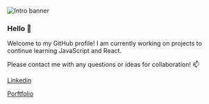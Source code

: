 ![Intro banner](https://user-images.githubusercontent.com/66457087/117820120-e4d34900-b272-11eb-9ede-cf59c3c1930f.jpg)
### Hello 👋
Welcome to my GitHub profile! I am currently working on projects to continue learning JavaScript and React. 

Please contact me with any questions or ideas for collaboration! 📫 

[Linkedin](https://www.linkedin.com/in/ahmed-sheikh-04240/)

[Porftfolio]()


<!--

Here are some ideas to get you started:

- 🔭 I’m currently working on ...
- 🌱 I’m currently learning ...
- 👯 I’m looking to collaborate on ...
- 🤔 I’m looking for help with ...
- 💬 Ask me about ...
- 📫 How to reach me: ...
- 😄 Pronouns: ...
- ⚡ Fun fact: ...
-->
